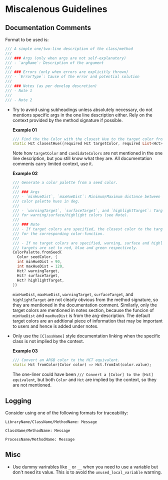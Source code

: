 # Miscalenous Guidelines

## Documentation Comments

Format to be used is:

```dart
/// A simple one/two-line description of the class/method
///
/// ### Args (only when args are not self-explanatory)
/// - `argName`: Description of the argument
///
/// ### Errors (only when errors are explicitly thrown)
/// - `ErrorType`: Cause of the error and potential solution
///
/// ### Notes (as per develop descretion)
/// - Note 1
///
/// - Note 2
```

- Try to avoid using subheadings unless absolutely necessary, do not mentions specific args in the
  one line description either. Rely on the context provided by the method signature if possible.

  __Example 01__

  ```dart
  /// Find the the Color with the closest Hue to the target color from a collection of HCT colors.
  static Hct closestHue({required Hct targetColor, required List<Hct> candidateColors})
  ```

  Note how `targetColor` and `candidateColors` are not mentioned in the one line description, but
  you still know what they are. All documentation comments carry limited context, use it.

  __Example 02__

  ```dart
  /// Generate a color palette from a seed color.
  ///
  /// ### Args
  /// - `minHueDist`, `maxHueDist`: Minimum/Maximum distance between any two
  /// color palette hues in deg.
  ///
  /// - `warningTarget`, `surfaceTarget`, and `highlightTarget`: Target colors
  /// for warning/surface/highlight colors (see Note).
  ///
  /// ### Note
  /// - If target colors are specified, the closest color to the target is used
  /// for the corresponding color-function.
  ///
  /// - If no target colors are specified, warning, surface and highlight color
  /// targets are set to red, blue and green respectively.
  ColorPalette.fromSeed(
    Color seedColor, {
    int minHueDist = 90,
    int maxHueDist = 120,
    Hct? warningTarget,
    Hct? surfaceTarget,
    Hct? highlightTarget,
  })
  ```

  `minHueDist`, `maxHueDist`, `warningTarget`, `surfaceTarget`, and `highlightTarget` are not
  clearly obvious from the method signature, so they are mentioned in the documentation comment.
  Similarly, only the target colors are mentioned in notes section, because the funcion of
  `minHueDist` and `maxHueDist` is from the arg-description. The default target colors are an
  addtional piece of information that may be important to users and hence is added under notes.

- Only use the `[ClassName]` style documentation linking when the specific class is not implied by
  the context.

  __Example 03__

  ```dart
  /// Convert an ARGB color to the HCT equivalent.
  static Hct fromColor(Color color) => Hct.fromInt(color.value);
  ```

  The one-liner could have been `/// Convert a [Color] to the [Hct] equivalent`, but both `Color`
  and `Hct` are implied by the context, so they are not mentioned.

## Logging

Consider using one of the following formats for traceability:

```text
LibraryName/ClassName/MethodName: Message

ClassName/MethodName: Message

ProcessName/MethodName: Message
```

## Misc

- Use dummy varirables like `_` or `__` when you need to use a variable but don't need its value.
  This is to avoid the `unused_local_variable` warning.
